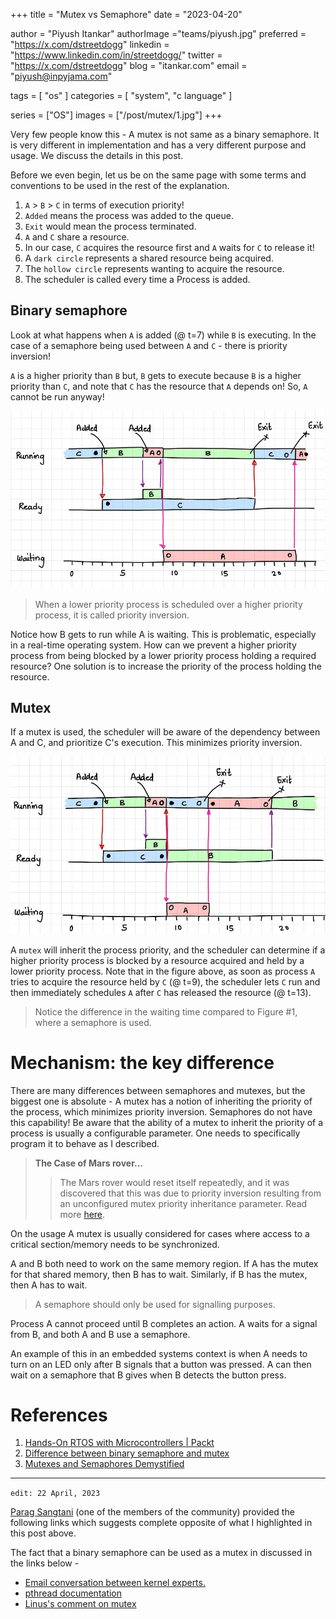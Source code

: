 +++
title = "Mutex vs Semaphore"
date = "2023-04-20"

author = "Piyush Itankar"
authorImage ="teams/piyush.jpg"
preferred = "https://x.com/dstreetdogg"
linkedin = "https://www.linkedin.com/in/streetdogg/"
twitter = "https://x.com/dstreetdogg"
blog = "itankar.com"
email = "piyush@inpyjama.com"

tags = [
    "os"
]
categories = [
    "system", "c language"
]

series = ["OS"]
images = ["/post/mutex/1.jpg"]
+++

Very few people know this - A mutex is not same as a binary semaphore. It is very different in implementation and has a very different purpose and usage. We discuss the details in this post.
<!--more-->

Before we even begin, let us be on the same page with some terms and conventions to be used in the rest of the explanation.

1. `A` > `B` > `C` in terms of execution priority!
1. `Added` means the process was added to the queue.
1. `Exit` would mean the process terminated.
1. `A` and `C` share a resource.
1. In our case, `C` acquires the resource first and `A` waits for `C` to release it!
1. A `dark circle` represents a shared resource being acquired.
1. The `hollow circle` represents wanting to acquire the resource.
1. The scheduler is called every time a Process is added.

## Binary semaphore

Look at what happens when `A` is added (@ t=7) while `B` is executing. In the case of a semaphore being used between `A` and `C` - there is priority inversion!

`A` is a higher priority than `B` but, `B` gets to execute because `B` is a higher priority than `C`, and note that `C` has the resource that `A` depends on! So, `A` cannot be run anyway!

![](1.jpg "fig 1. Semaphore being used between A and C to access a shared resource.")

> When a lower priority process is scheduled over a higher priority process, it is called priority inversion.

Notice how B gets to run while A is waiting. This is problematic, especially in a real-time operating system. How can we prevent a higher priority process from being blocked by a lower priority process holding a required resource? One solution is to increase the priority of the process holding the resource.

## Mutex

If a mutex is used, the scheduler will be aware of the dependency between A and C, and prioritize C's execution. This minimizes priority inversion.

![](2.jpg "fig 2. Figure #2: Mutex is being used between A and C to access a shared resource.")

A `mutex` will inherit the process priority, and the scheduler can determine if a higher priority process is blocked by a resource acquired and held by a lower priority process. Note that in the figure above, as soon as process `A` tries to acquire the resource held by `C` (@ t=9), the scheduler lets `C` run and then immediately schedules `A` after `C` has released the resource (@ t=13).

> Notice the difference in the waiting time compared to Figure #1, where a semaphore is used.

# Mechanism: the key difference
There are many differences between semaphores and mutexes, but the biggest one is absolute - A mutex has a notion of inheriting the priority of the process, which minimizes priority inversion. Semaphores do not have this capability! Be aware that the ability of a mutex to inherit the priority of a process is usually a configurable parameter. One needs to specifically program it to behave as I described.

> **The Case of Mars rover...**
>>  The Mars rover would reset itself repeatedly, and it was discovered that this was due to priority inversion resulting from an unconfigured mutex priority inheritance parameter. Read more [here](https://www.cs.unc.edu/~anderson/teach/comp790/papers/mars_pathfinder_long_version.html?ref=ghost-blog.inpyjama.com).

On the usage
A mutex is usually considered for cases where access to a critical section/memory needs to be synchronized.

A and B both need to work on the same memory region. If A has the mutex for that shared memory, then B has to wait. Similarly, if B has the mutex, then A has to wait.

> A semaphore should only be used for signalling purposes.

Process A cannot proceed until B completes an action. A waits for a signal from B, and both A and B use a semaphore.

An example of this in an embedded systems context is when A needs to turn on an LED only after B signals that a button was pressed. A can then wait on a semaphore that B gives when B detects the button press.

# References
1. [Hands-On RTOS with Microcontrollers | Packt](https://www.packtpub.com/en-us/product/hands-on-rtos-with-microcontrollers-9781838826734)
1. [Difference between binary semaphore and mutex](https://stackoverflow.com/questions/62814/difference-between-binary-semaphore-and-mutex)
1. [Mutexes and Semaphores Demystified](https://barrgroup.com/blog/mutexes-and-semaphores-demystified)

---

`edit: 22 April, 2023`

[Parag Sangtani](https://www.linkedin.com/in/ACoAACnQh18BEcbIffPaf6qjG7BnLRWWBq75vs0) (one of the members of the community) provided the following links which suggests complete opposite of what I highlighted in this post above.

The fact that a binary semaphore can be used as a mutex in discussed in the links below -
- [Email conversation between kernel experts.](https://lkml.org/lkml/2005/12/15/304)
- [pthread documentation](https://pubs.opengroup.org/onlinepubs/7908799/xsh/pthread_mutexattr_setprotocol.html)
- [Linus's comment on mutex](https://lwn.net/Articles/178258/)
